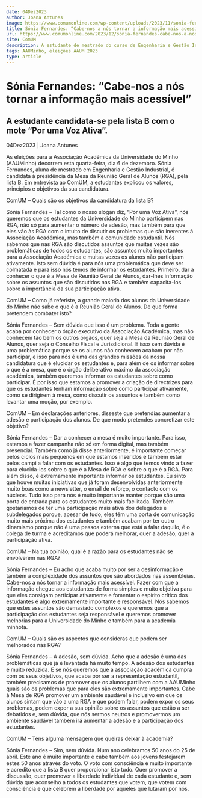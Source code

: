 ```yaml
---
date: 04Dez2023
author: Joana Antunes
image: https://www.comumonline.com/wp-content/uploads/2023/11/sonia-fernandes-1500x479.png
title: Sónia Fernandes: “Cabe-nos a nós tornar a informação mais acessível”
url: https://www.comumonline.com/2023/12/sonia-fernandes-cabe-nos-a-nos-tornar-a-informacao-mais-acessivel/
site: ComUM
description: A estudante de mestrado do curso de Engenharia e Gestão Industrial candidata-se pela lista B com o mote “Por uma Voz Ativa”.
tags: AAUMinho, eleições AAUM 2023
type: article
---
```



# Sónia Fernandes: “Cabe-nos a nós tornar a informação mais acessível”

## A estudante candidata-se pela lista B com o mote “Por uma Voz Ativa”.

04Dez2023 | Joana Antunes

As eleições para a Associação Académica da Universidade do Minho (AAUMinho) decorrem esta quarta-feira, dia 6 de dezembro. Sónia Fernandes, aluna de mestrado em Engenharia e Gestão Industrial, é candidata à presidência da Mesa da Reunião Geral de Alunos (RGA), pela lista B. Em entrevista ao ComUM, a estudantes explicou os valores, princípios e objetivos da sua candidatura.

ComUM – Quais são os objetivos da candidatura da lista B?

Sónia Fernandes – Tal como o nosso slogan diz, “Por uma Voz Ativa”, nós queremos que os estudantes da Universidade do Minho participem nas RGA, não só para aumentar o número de adesão, mas também para que eles vão às RGA com o intuito de discutir os problemas que são inerentes à Associação Académica, mas também à comunidade estudantil. Nós sabemos que nas RGA são discutidos assuntos que muitas vezes são problemáticas de todos os estudantes, são assuntos muito importantes para a Associação Académica e muitas vezes os alunos não participam ativamente. Isto sem dúvida é para nós uma problemática que deve ser colmatada e para isso nós temos de informar os estudantes. Primeiro, dar a conhecer o que é a Mesa de Reunião Geral de Alunos, dar-lhes informação sobre os assuntos que são discutidos nas RGA e também capacita-los sobre a importância da sua participação ativa.

ComUM – Como já referiste, a grande maioria dos alunos da Universidade do Minho não sabe o que é a Reunião Geral de Alunos. De que forma pretendem combater isto?

Sónia Fernandes – Sem dúvida que isso é um problema. Toda a gente acaba por conhecer o órgão executivo da Associação Académica, mas não conhecem tão bem os outros órgãos, quer seja a Mesa da Reunião Geral de Alunos, quer seja o Conselho Fiscal e Jurisdicional. E isso sem dúvida é uma problemática porque se os alunos não conhecem acabam por não participar, e isso para nós é uma das grandes missões da nossa candidatura que é elucidar os estudantes e, para além de os informar sobre o que é a mesa, que é o órgão deliberativo máximo da associação académica, também queremos informar os estudantes sobre como participar. É por isso que estamos a promover a criação de directrizes para que os estudantes tenham informação sobre como participar ativamente, como se dirigirem à mesa, como discutir os assuntos e também como levantar uma moção, por exemplo.

ComUM – Em declarações anteriores, disseste que pretendias aumentar a adesão e participação dos alunos. De que modo pretendes concretizar este objetivo?

Sónia Fernandes – Dar a conhecer a mesa é muito importante. Para isso, estamos a fazer campanha não só em forma digital, mas também presencial. Também como já disse anteriormente, é importante começar pelos ciclos mais pequenos em que estamos inseridos e também estar pelos campi a falar com os estudantes. Isso é algo que temos vindo a fazer para elucida-los sobre o que é a Mesa de RGA e sobre o que é a RGA. Para além disso, é extremamente importante informar os estudantes. Eu sinto que houve muitas iniciativas que já foram desenvolvidas anteriormente muito boas como a newsletter, o email de reforço, o contacto com os núcleos. Tudo isso para nós é muito importante manter porque são uma porta de entrada para os estudantes muito mais facilitada. Também gostaríamos de ter uma participação mais ativa dos delegados e subdelegados porque, apesar de tudo, eles têm uma porta de comunicação muito mais próxima dos estudantes e também acabam por ter outro dinamismo porque não é uma pessoa externa que está a falar daquilo, é o colega de turma e acreditamos que poderá melhorar, quer a adesão, quer a participação ativa.

ComUM – Na tua opinião, qual é a razão para os estudantes não se envolverem nas RGA?

Sónia Fernandes – Eu acho que acaba muito por ser a desinformação e também a complexidade dos assuntos que são abordados nas assembleias. Cabe-nos a nós tornar a informação mais acessível. Fazer com que a informação chegue aos estudantes de forma simples e muito objetiva para que eles consigam participar ativamente e fomentar o espírito crítico dos estudantes é algo extremamente importante e responsável. Nós sabemos que estes assuntos são demasiado complexos e queremos que a participação dos estudantes seja responsável e queremos promover melhorias para a Universidade do Minho e também para a academia minhota.

ComUM – Quais são os aspectos que consideras que podem ser melhorados nas RGA?

Sónia Fernandes – A adesão, sem dúvida. Acho que a adesão é uma das problemáticas que já é levantada há muito tempo. A adesão dos estudantes é muito reduzida. E se nós queremos que a associação académica cumpra com os seus objetivos, que acaba por ser a representação estudantil, também precisamos de promover que os alunos partilhem com a AAUMinho quais são os problemas que para eles são extremamente importantes. Cabe à Mesa de RGA promover um ambiente saudável e inclusivo em que os alunos sintam que vão a uma RGA e que podem falar, podem expor os seus problemas, podem expor a sua opinião sobre os assuntos que estão a ser debatidos e, sem dúvida, que nós sermos neutros e promovermos um ambiente saudável também irá aumentar a adesão e a participação dos estudantes.

ComUM – Tens alguma mensagem que queiras deixar à academia?

Sónia Fernandes – Sim, sem dúvida. Num ano celebramos 50 anos do 25 de abril. Este ano é muito importante e cabe também aos jovens festejarem estes 50 anos através do voto. O voto com consciência é muito importante e acredito que a lista B quer proporcionar isto tudo. Quer promover a discussão, quer promover a liberdade individual de cada estudante e, sem dúvida que aconselho a todos os estudantes que votem, que votem com consciência e que celebrem a liberdade por aqueles que lutaram por nós.

